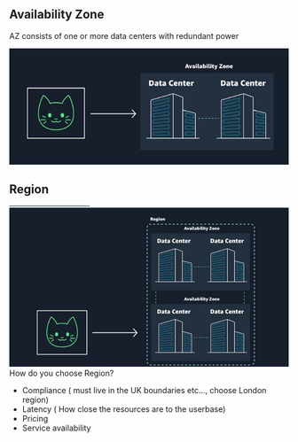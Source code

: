 
## Availability Zone
AZ consists of one or more data centers with redundant power

![AvailabilityZone](./Images/availabilityZone.PNG)




## Region
![Region](./Images/Region.PNG)
How do you choose Region?
- Compliance ( must live in the UK boundaries etc..., choose London region)
- Latency ( How close the resources are to the userbase)
- Pricing
- Service availability